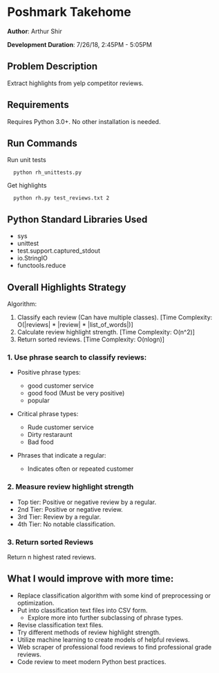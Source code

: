 # Poshmark Takehome
**Author**: Arthur Shir

**Development Duration**: 7/26/18, 2:45PM - 5:05PM

## Problem Description

Extract highlights from yelp competitor reviews.

## Requirements

Requires Python 3.0+. No other installation is needed.

## Run Commands

Run unit tests
```
  python rh_unittests.py
```

Get highlights
```
  python rh.py test_reviews.txt 2
```

## Python Standard Libraries Used

- sys
- unittest
- test.support.captured_stdout
- io.StringIO
- functools.reduce


## Overall Highlights Strategy

Algorithm:
1. Classify each review (Can have multiple classes). [Time Complexity: O(|reviews| * |review| * |list_of_words|)]
2. Calculate review highlight strength. [Time Complexity: O(n^2)]
3. Return sorted reviews. [Time Complexity: O(nlogn)]


### 1. Use phrase search to classify reviews:

  - Positive phrase types:
    - good customer service
    - good food (Must be very positive)
    - popular

  - Critical phrase types:
    - Rude customer service
    - Dirty restaraunt
    - Bad food

  - Phrases that indicate a regular:
    - Indicates often or repeated customer

### 2. Measure review highlight strength

- Top tier: Positive or negative review by a regular.
- 2nd Tier: Positive or negative review.
- 3rd Tier: Review by a regular.
- 4th Tier: No notable classification.

### 3. Return sorted Reviews
Return n highest rated reviews.


## What I would improve with more time:
- Replace classification algorithm with some kind of preprocessing or optimization.
- Put into classification text files into CSV form.
  - Explore more into further subclassing of phrase types.
- Revise classification text files.
- Try different methods of review highlight strength.
- Utilize machine learning to create models of helpful reviews.
- Web scraper of professional food reviews to find professional grade reviews.
- Code review to meet modern Python best practices.